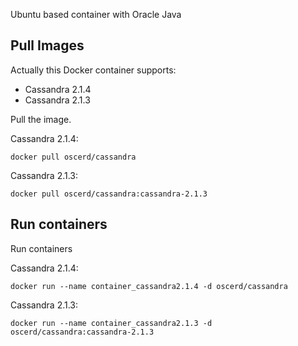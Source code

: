 Ubuntu based container with Oracle Java

## Pull Images

Actually this Docker container supports:

- Cassandra 2.1.4
- Cassandra 2.1.3

Pull the image.

Cassandra 2.1.4:

```
docker pull oscerd/cassandra
```

Cassandra 2.1.3:

```
docker pull oscerd/cassandra:cassandra-2.1.3
```

## Run containers

Run containers

Cassandra 2.1.4:

```
docker run --name container_cassandra2.1.4 -d oscerd/cassandra
```

Cassandra 2.1.3:

```
docker run --name container_cassandra2.1.3 -d oscerd/cassandra:cassandra-2.1.3
```
